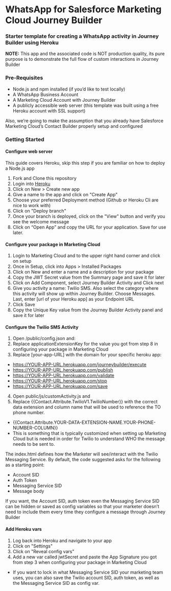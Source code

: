 # WhatsApp for Salesforce Marketing Cloud Journey Builder 
### Starter template for creating a WhatsApp activity in Journey Builder using Heroku

**NOTE:** This app and the associated code is NOT production quality, its pure purpose is to demonstrate the full flow of custom interactions in Journey Builder

### Pre-Requisites

* Node.js and npm installed (if you’d like to test locally)
* A WhatsApp Business Account
* A Marketing Cloud Account with Journey Builder
* A publicly accessible web server (this template was built using a free Heroku account with SSL support)

Also, we’re going to make the assumption that you already have Salesforce Marketing Cloud’s Contact Builder properly setup and configured

### Getting Started

#### Configure web server 
This guide covers Heroku, skip this step if you are familiar on how to deploy a Node.js app

1. Fork and Clone this repository
2. Login into [Heroku](https://heroku.com)
3. Click on New > Create new app
4. Give a name to the app and click on "Create App"
5. Choose your preferred Deployment method (Github or Heroku Cli are nice to work with) 
6. Click on "Deploy branch"
7. Once your branch is deployed, click on the "View" button and verify you see the welcome message
8. Click on “Open App” and copy the URL for your application.  Save for use later.


#### Configure your package in Marketing Cloud

1. Login to Marketing Cloud and to the upper right hand corner and click on setup
2. Once in Setup, click into Apps > Installed Packages
3. Click on New and enter a name and a description for your package
4. Copy the JWT Secret value from the Summary page and save it for later
5. Click on Add Component, select Journey Builder Activity and Click next
6. Give you activity a name: Twilio SMS.  Also select the category where this activity will show up within Journey Builder.  Choose Messages.  Last, enter [url of your Heroku app] as your Endpoint URL
7. Click Save
8. Copy the Unique Key value from the Journey Builder Activity panel and save it for later

#### Configure the Twilio SMS Activity

1. Open /public/config.json and:
2. Replace applicationExtensionKey for the value you got from step 8 in configuring your package in Marketing Cloud
3. Replace [your-app-URL] with the domain for your specific heroku app:
- https://YOUR-APP-URL.herokuapp.com/journeybuilder/execute 
- https://YOUR-APP-URL.herokuapp.com/publish
- https://YOUR-APP-URL.herokuapp.com/validate 
- https://YOUR-APP-URL.herokuapp.com/stop 
- https://YOUR-APP-URL.herokuapp.com/save
4. Open public/js/customActivity.js and
5. Replace {{Contact.Attribute.TwilioV1.TwilioNumber}} with the correct data extension and column name that will be used to reference the TO phone number.
- {{Contact.Attribute.YOUR-DATA-EXTENSION-NAME.YOUR-PHONE-NUMBER-COLUMN}}
- This is something that is typically customized when setting up Marketing Cloud but is needed in order for Twilio to understand WHO the message needs to be sent to.

The index.html defines how the Marketer will see/interact with the Twilio Messaging Service.  By default, the code suggested asks for the following as a starting point: 
- Account SID
- Auth Token
- Messaging Service SID
- Message body

If you want, the Account SID, auth token even the Messaging Service SID can be hidden or saved as config variables so that your marketer doesn’t need to include them every time they configure a message through Journey Builder

#### Add Heroku vars

1. Log back into Heroku and navigate to your app
2. Click on "Settings"
3. Click on "Reveal config vars"
4. Add a new var called jwtSecret and paste the App Signature you got from step 3 when configuring your package in Marketing Cloud
- If you want to lock in what Messaging Service SID your marketing team uses, you can also save the Twilio account SID, auth token, as well as the Messaging Service SID as config var.

